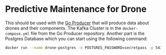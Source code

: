 # Predictive Maintenance for Drone

This should be used with the [Go Producer](https://github.com/SheepSeb/Go-Drone-Mocking-Producer) that will produce data about drones and their components. The Kafka Cluster is in the ```docker-compose.yml``` file from the Go Producer repository. Another part is the Postgres Database which you can start using the following command:
```bash
docker run --name drone-postgres -e POSTGRES_PASSWORD=secretpass -p 5432:5432 -d postgres
```
